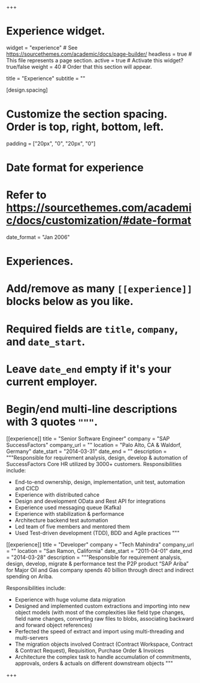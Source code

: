 +++
# Experience widget.
widget = "experience"  # See https://sourcethemes.com/academic/docs/page-builder/
headless = true  # This file represents a page section.
active = true  # Activate this widget? true/false
weight = 40  # Order that this section will appear.

title = "Experience"
subtitle = ""

[design.spacing]
  # Customize the section spacing. Order is top, right, bottom, left.
  padding = ["20px", "0", "20px", "0"]

# Date format for experience
#   Refer to https://sourcethemes.com/academic/docs/customization/#date-format
date_format = "Jan 2006"

# Experiences.
#   Add/remove as many `[[experience]]` blocks below as you like.
#   Required fields are `title`, `company`, and `date_start`.
#   Leave `date_end` empty if it's your current employer.
#   Begin/end multi-line descriptions with 3 quotes `"""`.
[[experience]]
  title = "Senior Software Engineer"
  company = "SAP SuccessFactors"
  company_url = ""
  location = "Palo Alto, CA & Waldorf, Germany"
  date_start = "2014-03-31"
  date_end = ""
  description = """Responsible for requirement analysis, design, develop & automation of SuccessFactors Core HR utilized by 3000+ customers. 
  Responsibilities include:
  
  * End-to-end ownership, design, implementation, unit test, automation and CICD 
  * Experience with distributed cahce
  * Design and development OData and Rest API for integrations
  * Experience used messaging queue (Kafka)
  * Experience with stabilization & performance
  * Architecture backend test automation
  * Led team of five members and mentored them
  * Used Test-driven development (TDD), BDD and Agile practices
  """

[[experience]]
  title = "Developer"
  company = "Tech Mahindra"
  company_url = ""
  location = "San Ramon, California"
  date_start = "2011-04-01"
  date_end = "2014-03-28"
  description = """Responsible for requirement analysis, design, develop, migrate & performance test the P2P product “SAP Ariba” for Major Oil and Gas company spends 40 billion through direct and indirect spending on Ariba.

  Responsibilities include:
  * Experience with huge volume data migration
  * Designed and implemented custom extractions and importing into new object models (with most of the complexities like field type changes, field name changes, converting raw files to blobs, associating backward and forward object references)
  * Perfected the speed of extract and import using multi-threading and multi-servers
  * The migration objects involved Contract (Contract Workspace, Contract & Contract Request), Requisition, Purchase Order & Invoices
  * Architecture the complex task to handle accumulation of commitments, approvals, orders & actuals on different downstream objects
  """

+++
